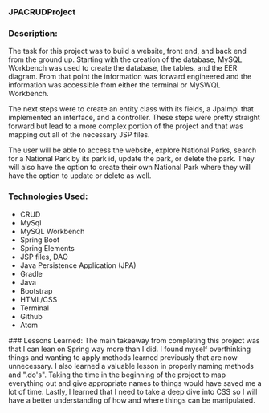 ### JPACRUDProject

### Description:
The task for this project was to build a website, front end, and back end from the ground up. Starting with the creation of the database, MySQL Workbench was used to create the database, the tables, and the EER diagram. From that point the information was forward engineered and the information was accessible from either the terminal or MySWQL Workbench.

The next steps were to create an entity class with its fields, a JpaImpl that implemented an interface, and a controller. These steps were pretty straight forward but lead to a more complex portion of the project and that was mapping out all of the necessary JSP files.

The user will be able to access the website, explore National Parks, search for a National Park by its park id, update the park, or delete the park. They will also have the option to create their own National Park where they will have the option to update or delete as well.

### Technologies Used:
<ul>
<li>CRUD</li>
<li>MySql</li>
<li>MySQL Workbench</li>
<li>Spring Boot</li>
<li>Spring Elements</li>
<li>JSP files, DAO</li>
<li>Java Persistence Application (JPA)</li>
<li>Gradle</li>
<li>Java</li>
<li>Bootstrap</li>
<li>HTML/CSS</li>
<li>Terminal</li>
<li>Github</li>
<li>Atom</li>
</ul>
### Lessons Learned:
The main takeaway from completing this project was that I can lean on Spring way more than I did. I found myself overthinking things and wanting to apply methods learned previously that are now unnecessary. I also learned a valuable lesson in properly naming methods and ".do's". Taking the time in the beginning of the project to map everything out and give appropriate names to things would have saved me a lot of time. Lastly, I learned that I need to take a deep dive into CSS so I will have a better understanding of how and where things can be manipulated.
